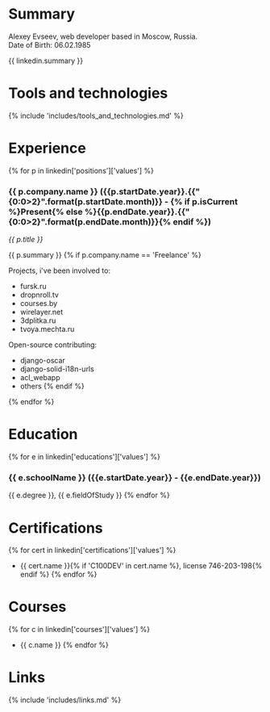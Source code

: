 Summary
=======

Alexey Evseev, web developer based in Moscow, Russia.<br/>Date of Birth: 06.02.1985

{{ linkedin.summary }}

Tools and technologies
======================

{% include 'includes/tools_and_technologies.md' %}

Experience
==========

{% for p in linkedin['positions']['values'] %}
### {{ p.company.name }} ({{p.startDate.year}}.{{"{0:0>2}".format(p.startDate.month)}} - {% if p.isCurrent %}Present{% else %}{{p.endDate.year}}.{{"{0:0>2}".format(p.endDate.month)}}{% endif %})
_{{ p.title }}_

{{ p.summary }}
{% if p.company.name == 'Freelance' %}

Projects, i've been involved to:

- fursk.ru
- dropnroll.tv
- courses.by
- wirelayer.net
- 3dplitka.ru
- tvoya.mechta.ru


Open-source contributing:

- django-oscar
- django-solid-i18n-urls
- acl_webapp
- others
{% endif %}

{% endfor %}

Education
=========

{% for e in linkedin['educations']['values'] %}
### {{ e.schoolName }} ({{e.startDate.year}} - {{e.endDate.year}})

{{ e.degree }}, {{ e.fieldOfStudy }}
{% endfor %}

Certifications
==============

{% for cert in linkedin['certifications']['values'] %}
 - {{ cert.name }}{% if 'C100DEV' in cert.name %}, license 746-203-198{% endif %}
{% endfor %}

Courses
=======

{% for c in linkedin['courses']['values'] %}
 - {{ c.name }}
{% endfor %}

Links
=====
{% include 'includes/links.md' %}
